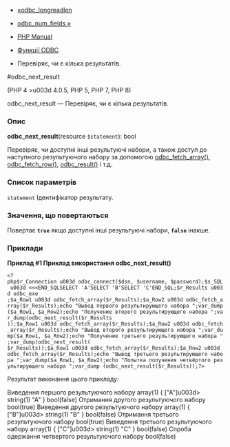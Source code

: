 - [«odbc_longreadlen](function.odbc-longreadlen.md)
- [odbc_num_fields »](function.odbc-num-fields.md)

- [PHP Manual](index.md)
- [Функції ODBC](ref.uodbc.md)
- Перевіряє, чи є кілька результатів.

#odbc_next_result

(PHP 4 \>u003d 4.0.5, PHP 5, PHP 7, PHP 8)

odbc_next_result — Перевіряє, чи є кілька результатів.

### Опис

**odbc_next_result**(resource `$statement`): bool

Перевіряє, чи доступні інші результуючі набори, а також
доступ до наступного результуючого набору за допомогою
[odbc_fetch_array()](function.odbc-fetch-array.md),
[odbc_fetch_row()](function.odbc-fetch-row.md),
[odbc_result()](function.odbc-result.md) і т.д.

### Список параметрів

`statement`
Ідентифікатор результату.

### Значення, що повертаються

Повертає **`true`** якщо доступні інші результуючі набори,
**`false`** інакше.

### Приклади

**Приклад #1 Приклад використання **odbc_next_result()****

` <?php$r_Connection u003d odbc_connect($dsn, $username, $password);$s_SQL u003d <<<END_SQLSELECT 'A'SELECT 'B'SELECT 'C'END_SQL;$r_Results u003d odbc_exe ;$a_Row1 u003d odbc_fetch_array($r_Results);$a_Row2 u003d odbc_fetch_array($r_Results);echo "Вывод первого результирующего набора ";var_dump($a_Row1, $a_Row2);echo "Получение второго результирующего набора ";var_dump(odbc_next_result($r_Results ));$a_Row1 u003d odbc_fetch_array($r_Results);$a_Row2 u003d odbc_fetch_array($r_Results);echo "Вывод второго результирующего набора ";var_dump($a_Row1, $a_Row2);echo "Получение третьего результирующего набора ";var_dump(odbc_next_result( $r_Results));$a_Row1 u003d odbc_fetch_array($r_Results);$a_Row2 u003d odbc_fetch_array($r_Results);echo "Вывод третьего результирующего набора ";var_dump($a_Row1, $a_Row2);echo "Попытка получения четвёртого результирующего набора ";var_dump (odbc_next_result($r_Results));?> `

Результат виконання цього прикладу:

Виведення першого результуючого набору array(1) {
["A"]u003d>
string(1) "A"
}
bool(false)
Отримання другого результуючого набору bool(true)
Виведення другого результуючого набору array(1) {
["B"]u003d>
string(1) "B"
}
bool(false)
Отримання третього результуючого набору bool(true)
Виведення третього результуючого набору array(1) {
["C"]u003d>
string(1) "C"
}
bool(false)
Спроба одержання четвертого результуючого набору bool(false)
